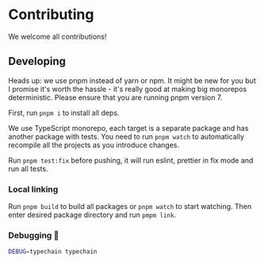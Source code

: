 # Contributing

We welcome all contributions!

## Developing

Heads up: we use pnpm instead of yarn or npm. It might be new for you but I promise it's worth the hassle - it's really
good at making big monorepos deterministic. Please ensure that you are running pnpm version 7.

First, run `pnpm i` to install all deps.

We use TypeScript monorepo, each target is a separate package and has another package with tests. You need to run
`pnpm watch` to automatically recompile all the projects as you introduce changes.

Run `pnpm test:fix` before pushing, it will run eslint, prettier in fix mode and run all tests.

### Local linking

Run `pnpm build` to build all packages or `pnpm watch` to start watching. Then enter desired package directory and run
`pmpm link`.

### Debugging 🐞

```sh
DEBUG=typechain typechain
```
